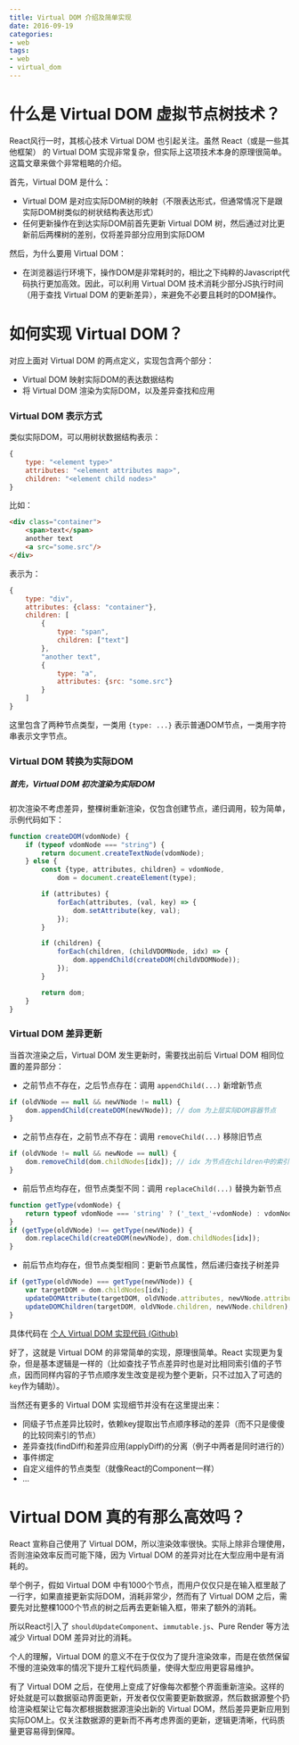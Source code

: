 ```yaml
---
title: Virtual DOM 介绍及简单实现
date: 2016-09-19
categories:
- web
tags:
- web
- virtual_dom
---
```


# 什么是 Virtual DOM 虚拟节点树技术？

React风行一时，其核心技术 Virtual DOM 也引起关注。虽然 React（或是一些其他框架） 的 Virtual DOM 实现非常复杂，但实际上这项技术本身的原理很简单。这篇文章来做个非常粗略的介绍。

首先，Virtual DOM 是什么：

- Virtual DOM 是对应实际DOM树的映射（不限表达形式，但通常情况下是跟实际DOM树类似的树状结构表达形式）
- 任何更新操作在到达实际DOM前首先更新 Virtual DOM 树，然后通过对比更新前后两棵树的差别，仅将差异部分应用到实际DOM

然后，为什么要用 Virtual DOM：

- 在浏览器运行环境下，操作DOM是非常耗时的，相比之下纯粹的Javascript代码执行更加高效。因此，可以利用 Virtual DOM 技术消耗少部分JS执行时间（用于查找 Virtual DOM 的更新差异），来避免不必要且耗时的DOM操作。

# 如何实现 Virtual DOM？

对应上面对 Virtual DOM 的两点定义，实现包含两个部分：

- Virtual DOM 映射实际DOM的表达数据结构
- 将 Virtual DOM 渲染为实际DOM，以及差异查找和应用

### Virtual DOM 表示方式

类似实际DOM，可以用树状数据结构表示：

```javascript
{
    type: "<element type>"
    attributes: "<element attributes map>",
    children: "<element child nodes>"
}
```

比如：

```html
<div class="container">
    <span>text</span>
    another text
    <a src="some.src"/>
</div>
```

表示为：

```javascript
{
    type: "div",
    attributes: {class: "container"},
    children: [
        {
            type: "span",
            children: ["text"]
        },
        "another text",
        {
            type: "a",
            attributes: {src: "some.src"}
        }
    ]
}
```

这里包含了两种节点类型，一类用 `{type: ...}` 表示普通DOM节点，一类用字符串表示文字节点。

### Virtual DOM 转换为实际DOM

##### 首先，Virtual DOM 初次渲染为实际DOM

初次渲染不考虑差异，整棵树重新渲染，仅包含创建节点，递归调用，较为简单，示例代码如下：

```javascript
function createDOM(vdomNode) {
    if (typeof vdomNode === "string") {
        return document.createTextNode(vdomNode);
    } else {
        const {type, attributes, children} = vdomNode,
            dom = document.createElement(type);

        if (attributes) {
            forEach(attributes, (val, key) => {
                dom.setAttribute(key, val);
            });
        }

        if (children) {
            forEach(children, (childVDOMNode, idx) => {
                dom.appendChild(createDOM(childVDOMNode));
            });
        }

        return dom;
    }
}
```

### Virtual DOM 差异更新

当首次渲染之后，Virtual DOM 发生更新时，需要找出前后 Virtual DOM 相同位置的差异部分：

- 之前节点不存在，之后节点存在：调用 `appendChild(...)` 新增新节点

```javascript
if (oldVNode == null && newVNode != null) {
    dom.appendChild(createDOM(newVNode)); // dom 为上层实际DOM容器节点
}
```

- 之前节点存在，之前节点不存在：调用 `removeChild(...)` 移除旧节点

```javascript
if (oldVNode != null && newNode == null) {
    dom.removeChild(dom.childNodes[idx]); // idx 为节点在children中的索引
}
```

- 前后节点均存在，但节点类型不同：调用 `replaceChild(...)` 替换为新节点

```javascript
function getType(vdomNode) {
    return typeof vdomNode === 'string' ? ('_text_'+vdomNode) : vdomNode.type;
}
if (getType(oldVNode) !== getType(newVNode)) {
    dom.replaceChild(createDOM(newVNode), dom.childNodes[idx]);
}
```

- 前后节点均存在，但节点类型相同：更新节点属性，然后递归查找子树差异

```javascript
if (getType(oldVNode) === getType(newVNode)) {
    var targetDOM = dom.childNodes[idx];
    updateDOMAttribute(targetDOM, oldVNode.attributes, newVNode.attributes);
    updateDOMChildren(targetDOM, oldVNode.children, newVNode.children);
}
```

具体代码在 [个人 Virtual DOM 实现代码 (Github)](https://github.com/adventure-yunfei/virtual-dom)


好了，这就是 Virtual DOM 的非常简单的实现，原理很简单。React 实现更为复杂，但是基本逻辑是一样的（比如查找子节点差异时也是对比相同索引值的子节点，因而同样内容的子节点顺序发生改变是视为整个更新，只不过加入了可选的`key`作为辅助）。

当然还有更多的 Virtual DOM 实现细节并没有在这里提出来：

- 同级子节点差异比较时，依赖key提取出节点顺序移动的差异（而不只是傻傻的比较同索引的节点）
- 差异查找(findDiff)和差异应用(applyDiff)的分离（例子中两者是同时进行的）
- 事件绑定
- 自定义组件的节点类型（就像React的Component一样）
- ...

# Virtual DOM 真的有那么高效吗？

React 宣称自己使用了 Virtual DOM，所以渲染效率很快。实际上除非合理使用，否则渲染效率反而可能下降，因为 Virtual DOM 的差异对比在大型应用中是有消耗的。

举个例子，假如 Virtual DOM 中有1000个节点，而用户仅仅只是在输入框里敲了一行字，如果直接更新实际DOM，消耗非常少，然而有了 Virtual DOM 之后，需要先对比整棵1000个节点的树之后再去更新输入框，带来了额外的消耗。

所以React引入了 `shouldUpdateComponent`、`immutable.js`、Pure Render 等方法减少 Virtual DOM 差异对比的消耗。

个人的理解，Virtual DOM 的意义不在于仅仅为了提升渲染效率，而是在依然保留不慢的渲染效率的情况下提升工程代码质量，使得大型应用更容易维护。

有了 Virtual DOM 之后，在使用上变成了好像每次都整个界面重新渲染。这样的好处就是可以数据驱动界面更新，开发者仅仅需要更新数据源，然后数据源整个扔给渲染框架让它每次都根据数据源渲染出新的 Virtual DOM，然后差异更新应用到实际DOM上。仅关注数据源的更新而不再考虑界面的更新，逻辑更清晰，代码质量更容易得到保障。
